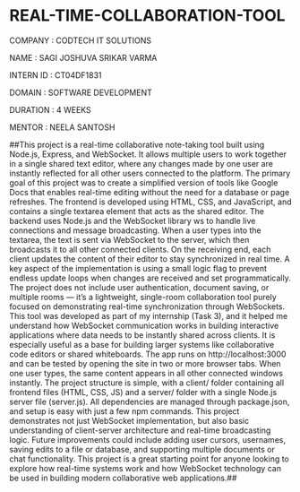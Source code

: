 # REAL-TIME-COLLABORATION-TOOL

COMPANY : CODTECH IT SOLUTIONS

NAME : SAGI JOSHUVA SRIKAR VARMA

INTERN ID : CT04DF1831

DOMAIN : SOFTWARE DEVELOPMENT

DURATION : 4 WEEKS

MENTOR : NEELA SANTOSH

##This project is a real-time collaborative note-taking tool built using Node.js, Express, and WebSocket. It allows multiple users to work together in a single shared text editor, where any changes made by one user are instantly reflected for all other users connected to the platform. The primary goal of this project was to create a simplified version of tools like Google Docs that enables real-time editing without the need for a database or page refreshes. The frontend is developed using HTML, CSS, and JavaScript, and contains a single textarea element that acts as the shared editor. The backend uses Node.js and the WebSocket library ws to handle live connections and message broadcasting. When a user types into the textarea, the text is sent via WebSocket to the server, which then broadcasts it to all other connected clients. On the receiving end, each client updates the content of their editor to stay synchronized in real time. A key aspect of the implementation is using a small logic flag to prevent endless update loops when changes are received and set programmatically. The project does not include user authentication, document saving, or multiple rooms — it’s a lightweight, single-room collaboration tool purely focused on demonstrating real-time synchronization through WebSockets. This tool was developed as part of my internship (Task 3), and it helped me understand how WebSocket communication works in building interactive applications where data needs to be instantly shared across clients. It is especially useful as a base for building larger systems like collaborative code editors or shared whiteboards. The app runs on http://localhost:3000 and can be tested by opening the site in two or more browser tabs. When one user types, the same content appears in all other connected windows instantly. The project structure is simple, with a client/ folder containing all frontend files (HTML, CSS, JS) and a server/ folder with a single Node.js server file (server.js). All dependencies are managed through package.json, and setup is easy with just a few npm commands. This project demonstrates not just WebSocket implementation, but also basic understanding of client-server architecture and real-time broadcasting logic. Future improvements could include adding user cursors, usernames, saving edits to a file or database, and supporting multiple documents or chat functionality. This project is a great starting point for anyone looking to explore how real-time systems work and how WebSocket technology can be used in building modern collaborative web applications.##
